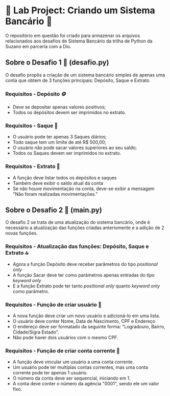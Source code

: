 # 🧪 Lab Project: Criando um Sistema Bancário 🏦
O repositório em questão foi criado para armazenar os arquivos relacionados aos desafios de Sistema Bancário da trilha de Python da Suzano em parceria com a Dio.
## Sobre o Desafio 1 🎯 (desafio.py)
O desafio propôs a criação de um sistema bancário simples de apenas uma conta que obtem de 3 funções principais: Depósito, Saque e Extrato.
### Requisitos - Depósito 🪙
- Deve se depositar apenas valores positivos;
- Todos os depósitos devem ser imprimidos no extrato.
### Requisitos - Saque 💸
- O usuário pode ter apenas 3 Saques diários;
- Todo saque tem um limite de até R$ 500,00;
- O usuário não pode sacar valores superiores ao seu saldo;
- Todos os Saques devem ser imprimidos no extrato.
### Requisitos - Extrato 🧾
- A função deve listar todos os depósitos e saques
- Também deve exibir o saldo atual da conta
- Se não houve movimentação na conta, deve-se exibir a mensagem "Não foram realizadas movimentações."

## Sobre o Desafio 2 🎯 (main.py)
O desafio 2 se trata de uma atualização do sistema bancário, onde é necessário a atualização das funções criadas anteriomente e a adição de 2 novas funções.
### Requisitos - Atualização das funções: Depósito, Saque e Extrato 🔝
- Agora a função Depósito deve receber parâmetros do tipo *positional only*
- A função Sacar deve ter como parâmetros apenas entradas do tipo *keyword only*
- E a função Extrato pode ter tanto *positional only* quanto *keyword only* como parâmetro.
### Requisitos - Função de criar usuário 👤
- A nova função deve criar um novo usuário e adicioná-lo em uma lista.
- O usuário deve conter Nome, Data de Nascimento, CPF e Endereço
- O endereço deve ser formatado da seguinte forma: "Logradouro, Bairro, Cidade/Sigra Estado".
- Não pode haver dois usuários com o mesmo CPF.
### Requisitos - Função de criar conta corrente 📩
- A função deve vincular um usuário a uma conta corrente.
- Um usuário pode ter multíplas contas correntes, mas uma conta corrente pode ter apenas 1 usuário.
- O número da conta deve ser sequencial, iniciando em 1.
- A conta deve conter o número da agência "0001", sendo ele um valor fixo.